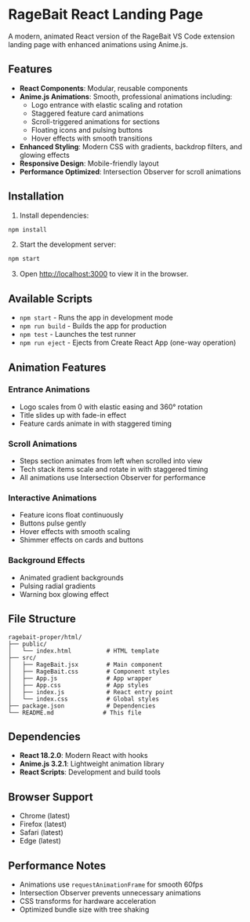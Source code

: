 # RageBait React Landing Page

A modern, animated React version of the RageBait VS Code extension landing page with enhanced animations using Anime.js.

## Features

- **React Components**: Modular, reusable components
- **Anime.js Animations**: Smooth, professional animations including:
  - Logo entrance with elastic scaling and rotation
  - Staggered feature card animations
  - Scroll-triggered animations for sections
  - Floating icons and pulsing buttons
  - Hover effects with smooth transitions
- **Enhanced Styling**: Modern CSS with gradients, backdrop filters, and glowing effects
- **Responsive Design**: Mobile-friendly layout
- **Performance Optimized**: Intersection Observer for scroll animations

## Installation

1. Install dependencies:
```bash
npm install
```

2. Start the development server:
```bash
npm start
```

3. Open [http://localhost:3000](http://localhost:3000) to view it in the browser.

## Available Scripts

- `npm start` - Runs the app in development mode
- `npm run build` - Builds the app for production
- `npm test` - Launches the test runner
- `npm run eject` - Ejects from Create React App (one-way operation)

## Animation Features

### Entrance Animations
- Logo scales from 0 with elastic easing and 360° rotation
- Title slides up with fade-in effect
- Feature cards animate in with staggered timing

### Scroll Animations
- Steps section animates from left when scrolled into view
- Tech stack items scale and rotate in with staggered timing
- All animations use Intersection Observer for performance

### Interactive Animations
- Feature icons float continuously
- Buttons pulse gently
- Hover effects with smooth scaling
- Shimmer effects on cards and buttons

### Background Effects
- Animated gradient backgrounds
- Pulsing radial gradients
- Warning box glowing effect

## File Structure

```
ragebait-proper/html/
├── public/
│   └── index.html          # HTML template
├── src/
│   ├── RageBait.jsx        # Main component
│   ├── RageBait.css        # Component styles
│   ├── App.js              # App wrapper
│   ├── App.css             # App styles
│   ├── index.js            # React entry point
│   └── index.css           # Global styles
├── package.json            # Dependencies
└── README.md              # This file
```

## Dependencies

- **React 18.2.0**: Modern React with hooks
- **Anime.js 3.2.1**: Lightweight animation library
- **React Scripts**: Development and build tools

## Browser Support

- Chrome (latest)
- Firefox (latest)
- Safari (latest)
- Edge (latest)

## Performance Notes

- Animations use `requestAnimationFrame` for smooth 60fps
- Intersection Observer prevents unnecessary animations
- CSS transforms for hardware acceleration
- Optimized bundle size with tree shaking
